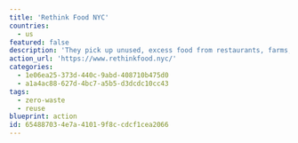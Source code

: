 ```yaml
---
title: 'Rethink Food NYC'
countries:
  - us
featured: false
description: 'They pick up unused, excess food from restaurants, farms, and other food purveyors, and re-purpose it into delicious and nutritious meals for under-served New Yorkers.'
action_url: 'https://www.rethinkfood.nyc/'
categories:
  - 1e06ea25-373d-440c-9abd-408710b475d0
  - a1a4ac88-627d-4bc7-a5b5-d3dcdc10cc43
tags:
  - zero-waste
  - reuse
blueprint: action
id: 65488703-4e7a-4101-9f8c-cdcf1cea2066
---
```

